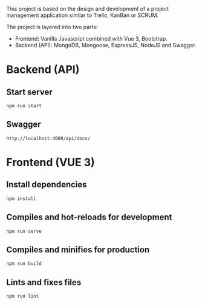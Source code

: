 This project is based on the design and development of a project management application similar to Trello, KanBan or SCRUM.

The project is layered into two parts:

- Frontend: Vanilla Javascript combined with Vue 3, Bootstrap.
- Backend (API): MongoDB, Mongoose, ExpressJS, NodeJS and Swagger.

# Backend (API)

## Start server

```
npm run start
```

## Swagger

```
http://localhost:4000/api/docs/
```

# Frontend (VUE 3)

## Install dependencies

```
npm install
```

## Compiles and hot-reloads for development

```
npm run serve
```

## Compiles and minifies for production

```
npm run build
```

## Lints and fixes files

```
npm run lint
```
